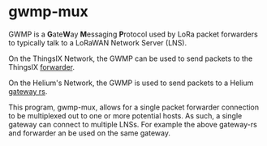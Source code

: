 # gwmp-mux

GWMP is a **G**ate**W**ay **M**essaging **P**rotocol used by LoRa packet
forwarders to typically talk to a LoRaWAN Network Server (LNS).

On the ThingsIX Network, the GWMP can be used to send packets to the ThingsIX [forwarder](https://github.com/ThingsIXFoundation/packet-handling). 

On the Helium's Network, the GWMP is used to send packets to a Helium [gateway
rs](https://github.com/helium/gateway-rs).

This program, gwmp-mux, allows for a single packet forwarder connection to
be multiplexed out to one or more potential hosts. As such, a single gateway
can connect to multiple LNSs. For example the above gateway-rs and forwarder 
an be used on the same gateway.

